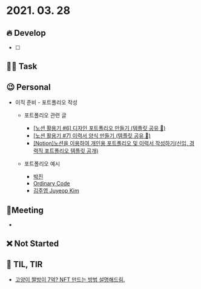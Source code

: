 # 2021. 03. 28

## 🔥 Develop

- [ ] 




##  🏳‍🌈 Task





## 😉 Personal

* 이직 준비 - 포트폴리오 작성

  * 포트폴리오 관련 글
    * [[노션 활용기 #6] 디자인 포트폴리오 만들기 (템플릿 공유 🎁)](https://afternoon2.tistory.com/26)
    * [[노션 활용기 #7] 이력서 양식 만들기 (템플릿 공유 🎁)](https://afternoon2.tistory.com/29?category=986474)
    * [[Notion]노션을 이용하여 개인용 포트폴리오 및 이력서 작성하기(신입, 경력직 포트폴리오 템플릿 공개)](https://ordinary-code.tistory.com/39)

  * 포트폴리오 예시
    * [박진](https://www.notion.so/b160f7d8a44c43f69edbe994a075e921)
    * [Ordinary Code](https://www.notion.so/Ordinary-Code-babb21475b004fdeb481b5e465cb8fa5)
    * [김주엽 Juyeop Kim](https://www.notion.so/Juyeop-Kim-1089271d06e74c4e84aa2fc3710dc640)




## :dizzy: ​Meeting

* 



## ❌ Not Started



## 📸 TIL, TIR

* [고양이 짤방이 7억? NFT 만드는 방법 설명해드림.](https://www.youtube.com/watch?v=3K6uDWa2aRw)
